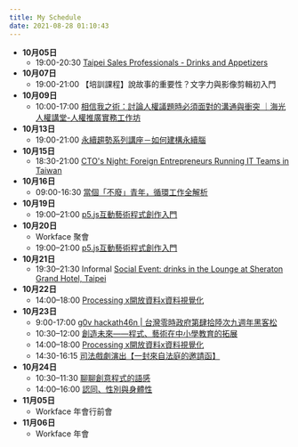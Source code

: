 ```yaml
---
title: My Schedule
date: 2021-08-28 01:10:43
---
```


- **10月05日**
	- 19:00-20:30 [Taipei Sales Professionals - Drinks and Appetizers](https://www.meetup.com/taipei-sales-professionals/events/280089818)
- **10月07日**
	- 19:00-21:00 【培訓課程】說故事的重要性？文字力與影像剪輯初入門
- **10月09日**
	- 10:00-17:00 [相信我之術：討論人權議題時必須面對的溝通與衝突
	｜海光人權講堂-人權推廣實務工作坊](https://www.accupass.com/event/2108180516527047679720)
- **10月13日**
	- 19:00-21:00 [永續趨勢系列講座－如何建構永續腦](https://www.accupass.com/event/2110040359081501283494)
- **10月15日**
	- 18:30-21:00 [CTO's Night: Foreign Entrepreneurs Running IT Teams in Taiwan](https://www.accupass.com/event/2109300151381772880131)
- **10月16日**
	- 09:00-16:30 [當個「不廢」青年，循環工作全解析
](https://www.accupass.com/event/2109021101191851344136)
- **10月19日**
	 - 19:00–21:00 [p5.js互動藝術程式創作入門](https://www.accupass.com/event/2109140623456938937800)
- **10月20日**
	- Workface 聚會
	- 19:00–21:00 [p5.js互動藝術程式創作入門](https://www.accupass.com/event/2109140623456938937800)
- **10月21日**
	- 19:30–21:30 Informal [Social Event: drinks in the Lounge at Sheraton Grand Hotel, Taipei](https://www.meetup.com/cambridge-graduates-in-taiwan/events/280796853/)
- **10月22日**
	- 14:00–18:00 [Processing x開放資料x資料視覺化](https://www.accupass.com/event/2109140623456938937800)
 - **10月23日**
 	- 9:00-17:00 [g0v hackath46n | 台灣零時政府第肆拾陸次九週年黑客松](https://kktix.com/events/g0v-hackath46n/registrations/125429561-1f78829df6865b630098b49ae4ff409c#/)
 	- 10:30–12:00 [創造未來——程式、藝術在中小學教育的拓展](https://www.accupass.com/event/2109140623456938937800)
	- 14:00–18:00 [Processing x開放資料x資料視覺化](https://www.accupass.com/event/2109140623456938937800)
	- 14:30-16:15 [司法戲劇演出【一封來自法庭的邀請函】](https://www.accupass.com/event/2108110359104714300020)
 - **10月24日**
	- 10:30–11:30 [聊聊創意程式的語感](https://www.accupass.com/event/2109140623456938937800)
	- 14:00–16:00 [認同、性別與身體性](https://www.accupass.com/event/2109140623456938937800)
- **11月05日**
	- Workface 年會行前會
- **11月06日**
	- Workface 年會